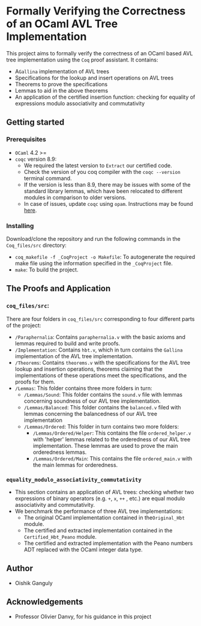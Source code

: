 # Formally Verifying the Correctness of an OCaml AVL Tree Implementation

This project aims to formally verify the correctness of an OCaml based AVL tree implementation using the `Coq` proof assistant. It contains:
- A`Gallina` implementation of AVL trees 
- Specifications for the lookup and insert operations on AVL trees
- Theorems to prove the specifications 
- Lemmas to aid in the above theorems 
- An application of the certified insertion function: checking for equality of expressions modulo associativity and commutativity 

## Getting started

### Prerequisites

- `OCaml`  4.2 >= 
- `coqc` version 8.9: 
  - We required the latest version to `Extract` our certified code. 
  - Check the version of you coq compiler with the `coqc --version` terminal command. 
  - If the version is less than 8.9, there may be issues with some of the standard library lemmas, which have been relocated to different modules in comparison to older versions. 
  - In case of issues, update `coqc` using `opam`. Instructions may be found  [here](https://coq.inria.fr/opam-using.html).

### Installing 

Download/clone the repository and run the following commands in the `Coq_files/src` directory:

- `coq_makefile -f _CoqProject -o Makefile`: To autogenerate the required make file using the information specified in the `_CoqProject` file.
- `make`: To build the project. 

## The Proofs and Application

### `coq_files/src`:

There are four folders in `coq_files/src` corresponding to four different parts of the project:
- `/Paraphernalia`: Contains `paraphernalia.v` with the basic axioms and lemmas required to build
  and write proofs.
- `/Implementation`: Contains `hbt.v`, which in turn contains the `Gallina` implementation of the
  AVL tree implementation.
- `/Theorems`: Contains `theorems.v` with the specifications for the AVL tree lookup and insertion operations, theorems claiming that the implementations of these operations meet the specifications, and the proofs for
  them. 
- `/Lemmas`: This folder contains three more folders in turn:
  - `/Lemmas/Sound`: This folder contains the `sound.v` file with lemmas concerning soundness of our AVL tree implementation. 
  - `/Lemmas/Balanced`: This folder contains the `balanced.v` filed with lemmas concerning the balancedness of our AVL tree implementation
  - `/Lemmas/Ordered`: This folder in turn contains two more folders:
    - `/Lemmas/Ordered/Helper`: This contains the file `ordered_helper.v` with 'helper' lemmas related to the orderedness of our AVL tree implementation. These lemmas are used to prove the main orderedness lemmas.
    - `/Lemmas/Ordered/Main`: This contains the file `ordered_main.v` with the main lemmas for orderedness.

### `equality_modulo_associativity_commutativity`

- This section contains an application of AVL trees: checking whether two expressions of binary operators (e.g. `+`, `x`, `++` , etc.) are equal modulo associativity and commutativity. 
- We benchmark the performance of three AVL tree implementations:
  - The original OCaml implementation contained in the`Original_Hbt` module.
  - The certified and extracted implementation contained in the `Certified_Hbt_Peano` module.
  - The certified and extracted implementation with the Peano numbers ADT replaced with the OCaml integer data type. 

## Author

- Oishik Ganguly 

## Acknowledgements

- Professor Olivier Danvy, for his guidance in this project
